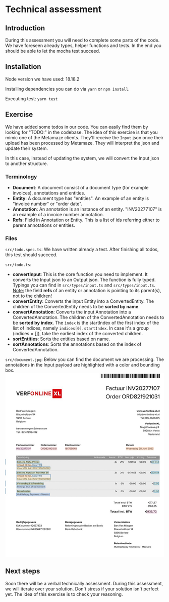 # Technical assessment

## Introduction
During this assessment you will need to complete some parts of the code. We have foreseen already types, helper functions and tests. In the end you should be able to let the mocha test succeed.

## Installation
Node version we have used: 18.18.2

Installing dependencies you can do via `yarn` or `npm install`.

Executing test: `yarn test`

## Exercise
We have added some todos in our code. You can easily find them by looking for "TODO:" in the codebase. The idea of this exercise is that you mimic one of the Metamaze clients. They'll receive the `Input` json once their upload has been processed by Metamaze. They will interpret the json and update their system.

In this case, instead of updating the system, we will convert the Input json to another structure.

### Terminology
* **Document**: A document consist of a document type (for example invoices), annotations and entities.
* **Entity**: A document type has "entities". An example of an entity is "invoice number" or "order date". 
* **Annotation**: An annotation is an instance of an entity. "INV20277107" is an example of a invoice number annotation.
* **Refs**: Field in Annotation or Entity. This is a list of ids referring either to parent annotations or entities.

### Files
`src/todo.spec.ts`: We have written already a test. After finishing all todos, this test should succeed.

`src/todo.ts`: 
* **convertInput**: This is the core function you need to implement. It converts the Input json to an Output json. The function is fully typed. Typings you can find in `src/types/input.ts` and `src/types/input.ts`. 
<u>Note:</u> the field **refs** of an entity or annotation is pointing to its parent(s), not to the children!
* **convertEntity**: Converts the input Entity into a ConvertedEntity. The children of the ConvertedEntity needs to be **sorted by name**.
* **convertAnnotation**:  Converts the input Annotation into a ConvertedAnnotation. The children of the ConvertedAnnotation needs to be **sorted by index**. The `ìndex` is the startIndex of the first index of the list of indices, namely `indices[0].startIndex`. In case it's a group (indices = []), take the earliest index of the converted children.
* **sortEntities**: Sorts the entities based on name.
* **sortAnnotations**: Sorts the annotations based on the index of ConvertedAnnotation.

`src/document.jpg`: Below you can find the document we are processing. The annotations in the Input payload are highlighted with a color and bounding box.
![image info](./src/document.jpg)

## Next steps
Soon there will be a verbal technically assessment. During this assessment, we will iterate over your solution. Don't stress if your solution isn't perfect yet. The idea of this exercise is to check your reasoning.